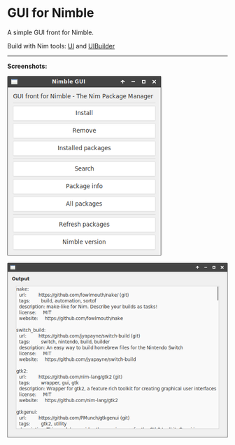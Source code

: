 # GUI for Nimble
A simple GUI front for Nimble.

Build with Nim tools: [UI](https://github.com/nim-lang/ui) and [UIBuilder](https://github.com/ba0f3/uibuilder.nim)

____

**Screenshots:**

![Main](private/screenshot1.png)

![Info](private/screenshot2.png)